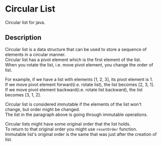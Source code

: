 # Circular List

Circular list for java.

## Description

Circular list is a data structure that can be used to store a sequence of elements in a circular manner.  
Circular list has a pivot element which is the first element of the list.  
When you rotate the list, i.e. move pivot element, you change the order of list.

For example, if we have a list with elements [1, 2, 3], its pivot element is 1.  
If we move pivot element forward(i.e. rotate list), the list becomes [2, 3, 1].  
If we move pivot element backward(i.e. rotate list backward), the list becomes [3, 1, 2].

Circular list is considered immutable if the elements of the list won't change, but order might be changed.  
The list in the paragraph above is going through immutable operations.

Circular lists might have some original order that the list holds.  
To return to that original order you might use `resetOrder` function.  
Immutable list's original order is the same that was just after the creation of list.